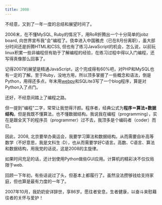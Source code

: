 ```yaml
---
title: 2008
---
```

不经意，又到了一年一度的总结和展望时间了。

2006末，在不懂MySQL, Ruby的情况下，用RoR折腾出一个十分简单的jobz board, 向世界宣布我"会"编程了。侥幸进入中国雅虎（已在8月份离职），虽大部分时间还是折腾HTML和CSS, 但也有了练习JavaScript的机会，怎么说，以前玩linux积累一些非编程但有助于了解编程的经验，在练习过程中得以入门编程，还写得真像那么回事了。

记得2007的展望是精通JavaScript，这个完成得有60%吧，对PHP和MySQL也有一定的了解。至于Ruby，没地方用，所以顶多掌握了一些概念和语法，倒是Python，用得还多点，年末用[webpy][0]和SQLite3写了一个blog程序，算是对Python入了点门。

还好，不经意间踏上了编程之路。

但一提到"编程"二字，常常让我觉得汗颜。程序者，经典公式为**程序＝算法+数据结构**。但是我既不懂算法，也不懂数据结构。我说我在编程（programming），实在是跟全天下的程序员（programmer）过不去，我顶多是个编码者（coder）而已。

因此，2008, 北京要举办奥运会，我要学习算法和数据结构。从而需要自补高等数学（不好意思，我是文科生 :D），也从而需要学好C语言。高数、C语言、算法和数据结构，用我党的话说，这是2008的主旋律。

如果时间充足的话，还计划使用Python做些GUI应用。计算机的精彩决不仅仅局限于web.

回顾一下年初，有些话说过了头，但基本上都履行了。虽然没法攒够钱给支持家庭，但也算是最有力度的一年了。

2007年10月，我奶奶安详辞世，享86岁。愿往者安息，生者健康，以奋斗来慰藉往者的关怀与爱护！

[0]: http://webpy.org
